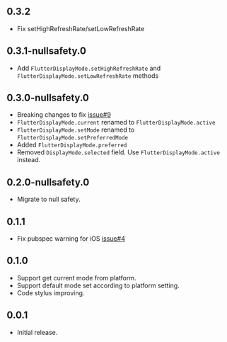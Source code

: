 ## 0.3.2

* Fix setHighRefreshRate/setLowRefreshRate

## 0.3.1-nullsafety.0

* Add `FlutterDisplayMode.setHighRefreshRate` and `FlutterDisplayMode.setLowRefreshRate` methods

## 0.3.0-nullsafety.0

* Breaking changes to fix [issue#9](https://github.com/ajinasokan/flutter_displaymode/issues/9)
* `FlutterDisplayMode.current` renamed to `FlutterDisplayMode.active`
* `FlutterDisplayMode.setMode` renamed to `FlutterDisplayMode.setPreferredMode`
* Added `FlutterDisplayMode.preferred`
* Removed `DisplayMode.selected` field. Use `FlutterDisplayMode.active` instead.

## 0.2.0-nullsafety.0

* Migrate to null safety.

## 0.1.1

* Fix pubspec warning for iOS [issue#4](https://github.com/ajinasokan/flutter_displaymode/issues/4)

## 0.1.0

* Support get current mode from platform.
* Support default mode set according to platform setting.
* Code stylus improving.

## 0.0.1

* Initial release.
